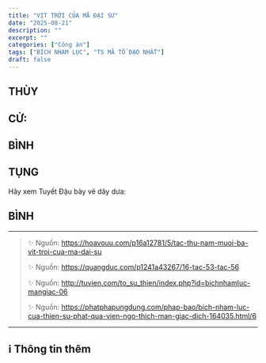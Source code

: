 ```yaml
---
title: "VỊT TRỜI CỦA MÃ ĐẠI SƯ"
date: "2025-08-21"
description: ""
excerpt: ""
categories: ["Công án"]
tags: ["BÍCH NHAM LỤC", "TS MÃ TỔ ĐẠO NHẤT"]
draft: false
---
```


## THÙY

> 

## CỬ:

> 

## BÌNH



## TỤNG

Hãy xem Tuyết Đậu bày vẽ dây dưa:

> 

## BÌNH



***

> ✨ Nguồn: https://hoavouu.com/p16a12781/5/tac-thu-nam-muoi-ba-vit-troi-cua-ma-dai-su
>
> ✨ Nguồn: https://quangduc.com/p1241a43267/16-tac-53-tac-56
>
> ✨ Nguồn: http://tuvien.com/to_su_thien/index.php?id=bichnhamluc-mangiac-06
>
> ✨ Nguồn: https://phatphapungdung.com/phap-bao/bich-nham-luc-cua-thien-su-phat-qua-vien-ngo-thich-man-giac-dich-164035.html/6

***

## ℹ️ Thông tin thêm

[^1]: ⭐️  <a href="https://blog.phapthihoi.org/gt-member/ts-ma-to-dao-nhat/" target="_blank">TS MÃ TỔ ĐẠO NHẤT</a>



